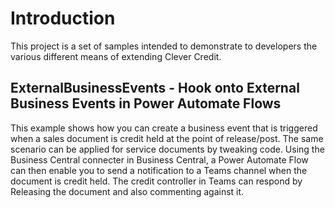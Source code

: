 # Introduction
This project is a set of samples intended to demonstrate to developers the various different means of extending Clever Credit.

## ExternalBusinessEvents - Hook onto External Business Events in Power Automate Flows
This example shows how you can create a business event that is triggered when a sales document is credit held at the point of release/post. The same scenario can be applied for service documents by tweaking code. Using the Business Central connecter in Business Central, a Power Automate Flow can then enable you to send a notification to a Teams channel when the document is credit held. The credit controller in Teams can respond by Releasing the document and also commenting against it.
